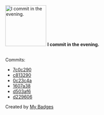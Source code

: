<img src="https://my-badges.github.io/my-badges/evening-commits.png" alt="I commit in the evening." title="I commit in the evening." width="128">
<strong>I commit in the evening.</strong>
<br><br>

Commits:

- <a href="https://github.com/Siddhant-K-code/Feature-flag-suggestion-tool/commit/7c0c290eca3a23c8973e699bcdb90ad402888747">7c0c290</a>
- <a href="https://github.com/Siddhant-K-code/Feature-flag-suggestion-tool/commit/c813290e4fbffda59b6625e5eec323ea79c30495">c813290</a>
- <a href="https://github.com/Siddhant-K-code/Feature-flag-suggestion-tool/commit/0c23c4abc25ba845f68d3611918f492acd46a046">0c23c4a</a>
- <a href="https://github.com/Siddhant-K-code/gitpod-runner-analyzer/commit/1607a381e1125901782f4bd52589fbfe691fd099">1607a38</a>
- <a href="https://github.com/Siddhant-K-code/cleanup-gitpod-environments/commit/d503af6a2649e7a7033f6c09e9d0af98f199a322">d503af6</a>
- <a href="https://github.com/Siddhant-K-code/cleanup-gitpod-environments/commit/d229606c752594938aac8a52f696cb85b0213317">d229606</a>


Created by <a href="https://github.com/my-badges/my-badges">My Badges</a>
